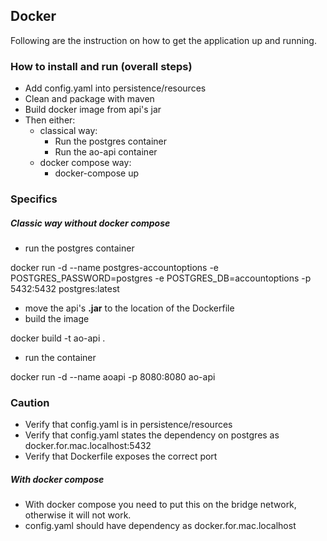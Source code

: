 ## Docker

Following are the instruction on how to get the application up and running.

### How to install and run (overall steps)
- Add config.yaml into persistence/resources
- Clean and package with maven
- Build docker image from api's jar
- Then either:
	- classical way:
		- Run the postgres container
		- Run the ao-api container
	- docker compose way:
		- docker-compose up


### Specifics

##### Classic way without docker compose

- run the postgres container

docker run -d --name postgres-accountoptions -e POSTGRES_PASSWORD=postgres -e POSTGRES_DB=accountoptions -p 5432:5432 postgres:latest

- move the api's **.jar** to the location of the Dockerfile
- build the image

docker build -t ao-api .

- run the container

docker run -d --name aoapi  -p 8080:8080 ao-api

### Caution

- Verify that config.yaml is in persistence/resources
- Verify that config.yaml states the dependency on postgres as docker.for.mac.localhost:5432
- Verify that Dockerfile exposes the correct port


##### With docker compose

- With docker compose you need to put this on the bridge network, otherwise it will not work.
- config.yaml should have dependency as docker.for.mac.localhost